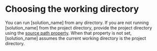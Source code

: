 # Choosing the working directory

You can run [solution_name] from any directory. If you are not running [solution_name] from the project directory,
provide the project directory using the [source path property](../properties/configuration/paths.md#source-path). When that property is not set,
[solution_name] assumes the current working directory is the project directory.
